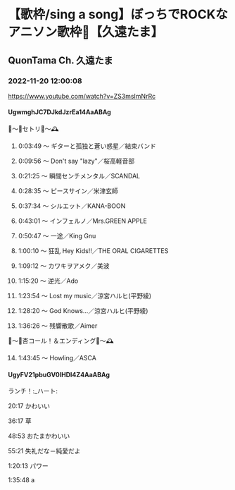 # 【歌枠/sing a song】ぼっちでROCKなアニソン歌枠🎸【久遠たま】

## QuonTama Ch. 久遠たま

### 2022-11-20 12:00:08

https://www.youtube.com/watch?v=ZS3msImNrRc

#### UgwmghJC7DJkdJzrEa14AaABAg

🥀～🎸セトリ🎸～🕰



01. 0:03:49 ～ ギターと孤独と蒼い惑星／結束バンド

02. 0:09:56 ～ Don't say "lazy"／桜高軽音部

03. 0:21:25 ～ 瞬間センチメンタル／SCANDAL

04. 0:28:35 ～ ピースサイン／米津玄師

05. 0:37:34 ～ シルエット／KANA-BOON

06. 0:43:01 ～ インフェルノ／Mrs.GREEN APPLE

07. 0:50:47 ～ 一途／King Gnu

08. 1:00:10 ～ 狂乱 Hey Kids!!／THE ORAL CIGARETTES

09. 1:09:12 ～ カワキヲアメク／美波

10. 1:15:20 ～ 逆光／Ado

11. 1:23:54 ～ Lost my music／涼宮ハルヒ(平野綾)

12. 1:28:20 ～ God Knows...／涼宮ハルヒ(平野綾)

13. 1:36:26 ～ 残響散歌／Aimer



🥀～🎸杏コール！＆エンディング🎸～🕰



14. 1:43:45 ～ Howling／ASCA



#### UgyFV21pbuGV0lHDI4Z4AaABAg

ランチ！:_ハート:

20:17 かわいい

36:17 草

48:53 おたまかわいい

55:21 失礼だな－純愛だよ

1:20:13 パワー

1:35:48 a

